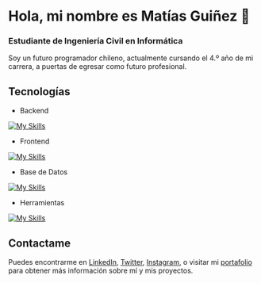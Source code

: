 # Hola, mi nombre es Matías Guiñez 👋
### Estudiante de Ingeniería Civil en Informática

Soy un futuro programador chileno, actualmente cursando el 4.º año de mi carrera, a puertas de egresar como futuro profesional.

## Tecnologías

- Backend
  
[![My Skills](https://skillicons.dev/icons?i=c,java,py,dart&perline=3)](https://skillicons.dev)

- Frontend
  
[![My Skills](https://skillicons.dev/icons?i=css,html,js,react&perline=3)](https://skillicons.dev)

- Base de Datos
  
[![My Skills](https://skillicons.dev/icons?i=mysql,postgres&perline=3)](https://skillicons.dev)

- Herramientas
  
[![My Skills](https://skillicons.dev/icons?i=docker,git,spring,vscode,flutter&perline=3)](https://skillicons.dev)


## Contactame

Puedes encontrarme en [LinkedIn](a), [Twitter](a), [Instagram](a), o visitar mi [portafolio](a) para obtener más información sobre mí y mis proyectos.


